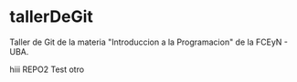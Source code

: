 # tallerDeGit

Taller de Git de la materia "Introduccion a la Programacion" de la FCEyN - UBA.

hiii REPO2 Test otro

